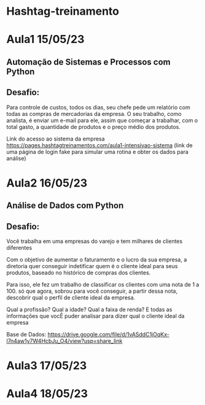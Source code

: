 # Hashtag-treinamento

<h1>Aula1 15/05/23</h1>
<h2>Automação de Sistemas e Processos com Python</h2>
<h2>Desafio:</h2>

<p>Para controle de custos, todos os dias, seu chefe pede um relatório com todas as compras de mercadorias da empresa. O seu trabalho, como analista, é enviar um e-mail para ele, assim que começar a trabalhar, com o total gasto, a quantidade de produtos e o preço médio dos produtos.</p>

<p>Link do acesso ao sistema da empresa <a href="https://pages.hashtagtreinamentos.com/aula1-intensivao-sistema">https://pages.hashtagtreinamentos.com/aula1-intensivao-sistema</a> (link de uma página de login fake para simular uma rotina e obter os dados para análise)</p>

<h1>Aula2 16/05/23</h1>
<h2>Análise de Dados com Python</h2>
<h2>Desafio:</h2>
<p>Você trabalha em uma empresas do varejo e tem milhares de clientes diferentes</p>
<p>Com o objetivo de aumentar o faturamento e o lucro da sua empresa, a diretoria quer conseguir indetificar quem é o cliente ideal para seus produtos, baseado no histórico de compras dos clientes.</p>
<p>Para isso, ele fez um trabalho de classificar os clientes com uma nota de 1 a 100. só que agora, sobrou para você conseguir, a partir dessa nota, descobrir qual o perfil de cliente ideal da empresa.</p>
<p>Qual a profissão? Qual a idade? Qual a faixa de renda? E todas as informações que vocÊ puder analisar para dizer qual o cliente ideal da empresa</p>
<p>Base de Dados: <a href="https://drive.google.com/file/d/1vASddC1jOqKx-l7n4aw1y7W4HcbJu_O4/view?usp=share_link">https://drive.google.com/file/d/1vASddC1jOqKx-l7n4aw1y7W4HcbJu_O4/view?usp=share_link</a></p>

<h1>Aula3 17/05/23</h1>

<h1>Aula4 18/05/23</h1>

